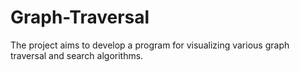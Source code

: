 # Graph-Traversal
The project aims to develop a program for visualizing various graph traversal and search algorithms.
